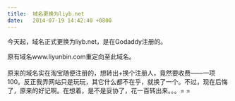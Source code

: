 ```yaml
---
title:  域名更换为liyb.net
date:   2014-07-19 14:42:40 +0800
---
```


今天起，域名正式更换为liyb.net，是在Godaddy注册的。

原有域名www.liyunbin.com重定向至此域名。<br />&nbsp;<br />原来的域名实在淘宝随便注册的，想转出+换个注册人，竟然要收费——一项100。反正我弄网站只是玩玩，其它什么都不在乎，就换了一个。不过，现在后悔了，原来的好记啊。在想着，是不是妥协了，花一百转出来。。。= =

<!--118-->

